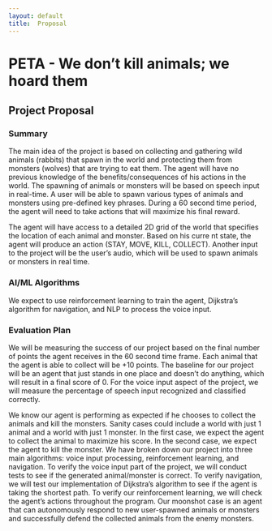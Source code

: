 ```yaml
---
layout: default
title:  Proposal
---
```


# PETA - We don’t kill animals; we hoard them

##  Project Proposal
### Summary
The main idea of the project is based on collecting and gathering wild animals (rabbits) that spawn in the world and protecting them from monsters (wolves) that are trying to eat them. The agent will have no previous knowledge of the benefits/consequences of his actions in the world. The spawning of animals or monsters will be based on speech input in real-time. A user will be able to spawn various types of animals and monsters using pre-defined key phrases. During a 60 second time period, the agent will need to take actions that will maximize his final reward.

The agent will have access to a detailed 2D grid of the world that specifies the location of each animal and monster. Based on his curre
nt state, the agent will produce an action (STAY, MOVE, KILL, COLLECT). Another input to the project will be the user’s audio, which will be used to spawn animals or monsters in real time. 

### AI/ML Algorithms
We expect to use reinforcement learning to train the agent, Dijkstra’s algorithm for navigation, and NLP to process the voice input. 

### Evaluation Plan
We will be measuring the success of our project based on the final number of points the agent receives in the 60 second time frame. Each animal that the agent is able to collect will be +10 points. The baseline for our project will be an agent that just stands in one place and doesn’t do anything, which will result in a final score of 0. For the voice input aspect of the project, we will measure the percentage of speech input recognized and classified correctly. 

We know our agent is performing as expected if he chooses to collect the animals and kill the monsters. Sanity cases could include a world with just 1 animal and a world with just 1 monster. In the first case, we expect the agent to collect the animal to maximize his score. In the second case, we expect the agent to kill the monster. We have broken down our project into three main algorithms: voice input processing, reinforcement learning, and navigation. To verify the voice input part of the project, we will conduct tests to see if the generated animal/monster is correct. To verify navigation, we will test our implementation of Dijkstra’s algorithm to see if the agent is taking the shortest path. To verify our reinforcement learning, we will check the agent’s actions throughout the program. Our moonshot case is an agent that can autonomously respond to new user-spawned animals or monsters and successfully defend the collected animals from the enemy monsters.
